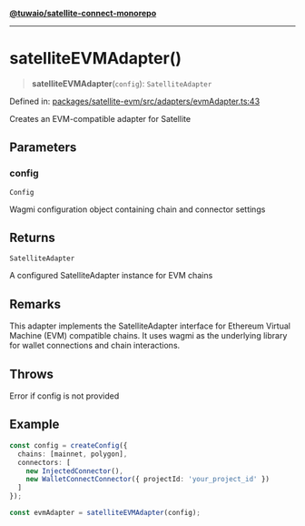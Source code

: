 [**@tuwaio/satellite-connect-monorepo**](../../../README.md)

***

# satelliteEVMAdapter()

> **satelliteEVMAdapter**(`config`): `SatelliteAdapter`

Defined in: [packages/satellite-evm/src/adapters/evmAdapter.ts:43](https://github.com/TuwaIO/satellite-connect/blob/ab2889dc16e93ed4e3266b0857ac4dc0998ff86f/packages/satellite-evm/src/adapters/evmAdapter.ts#L43)

Creates an EVM-compatible adapter for Satellite

## Parameters

### config

`Config`

Wagmi configuration object containing chain and connector settings

## Returns

`SatelliteAdapter`

A configured SatelliteAdapter instance for EVM chains

## Remarks

This adapter implements the SatelliteAdapter interface for Ethereum Virtual Machine (EVM) compatible chains.
It uses wagmi as the underlying library for wallet connections and chain interactions.

## Throws

Error if config is not provided

## Example

```typescript
const config = createConfig({
  chains: [mainnet, polygon],
  connectors: [
    new InjectedConnector(),
    new WalletConnectConnector({ projectId: 'your_project_id' })
  ]
});

const evmAdapter = satelliteEVMAdapter(config);
```
